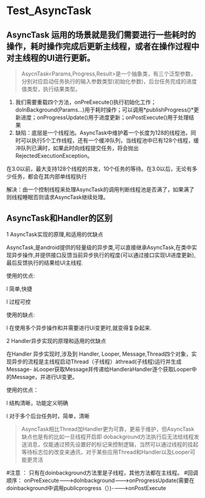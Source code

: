 # Test_AsyncTask
##   AsyncTask 运用的场景就是我们需要进行一些耗时的操作，耗时操作完成后更新主线程，或者在操作过程中对主线程的UI进行更新。
> AsycnTask<Params,Progress,Result>是一个抽象类，有三个泛型参数，分别对应启动任务执行的输入参数类型(初始化参数)，后台任务完成的进度值类型，执行结果类型。

 1. 我们需要重载四个方法，onPreExecute()执行初始化工作；doInBackground(Params...)用于耗时操作；可以调用*publishProgress()*更新进度；onProgressUpdate()用于进度更新；onPostExecute()用于处理结果
 2. 缺陷：底层是一个线程池。AsyncTask中维护着一个长度为128的线程池，同时可以执行5个工作线程，还有一个缓冲队列，当线程池中已有128个线程，缓冲队列已满时，如果此时向线程提交任务，将会抛出RejectedExecutionException。

在3.0以前，最大支持128个线程的并发，10个任务的等待。在3.0以后，无论有多少任务，都会在其内部单线程执行


解决：由一个控制线程来处理AsyncTask的调用判断线程池是否满了，如果满了则线程睡眠否则请求AsyncTask继续处理。


## AsyncTask和Handler的区别

 1  AsyncTask实现的原理,和适用的优缺点

AsyncTask,是android提供的轻量级的异步类,可以直接继承AsyncTask,在类中实现异步操作,并提供接口反馈当前异步执行的程度(可以通过接口实现UI进度更新),最后反馈执行的结果给UI主线程.

使用的优点:

l  简单,快捷

l  过程可控

使用的缺点:

l  在使用多个异步操作和并需要进行Ui变更时,就变得复杂起来.

2 Handler异步实现的原理和适用的优缺点

在Handler 异步实现时,涉及到 Handler, Looper, Message,Thread四个对象，实现异步的流程是主线程启动Thread（子线程）àthread(子线程)运行并生成Message- àLooper获取Message并传递给HandleràHandler逐个获取Looper中的Message，并进行UI变更。

使用的优点：

l  结构清晰，功能定义明确

l  对于多个后台任务时，简单，清晰
> AsyncTask相比Thread加Handler更为可靠，更易于维护，但AsyncTask缺点也是有的比如一旦线程开启即 dobackground方法执行后无法给线程发送消息，仅能通过预先设置好的标记来控制逻辑，当然可以通过线程的挂起等待标志位的改变来通讯，对于某些应用Thread和Handler以及Looper可能更灵活

#注意 ： 只有在doinbackground方法里是子线程，其他方法都在主线程。
#回调顺序： onPreExecute--->doInbackground--->onProgressUpdate(需要在doinbackground中调用publicprogress（）)---->onPostExecute
